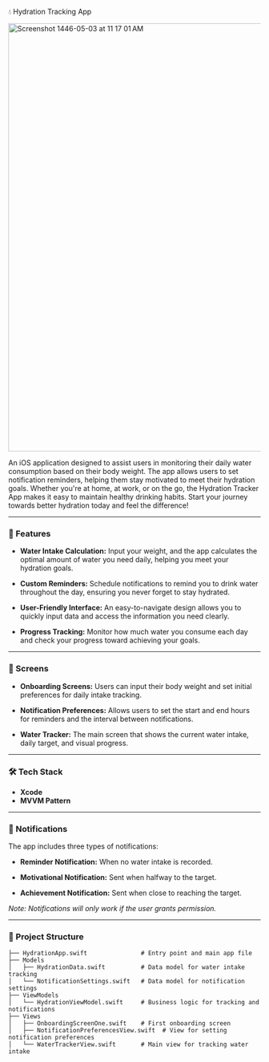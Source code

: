 💧 Hydration Tracking App

<img width="854" alt="Screenshot 1446-05-03 at 11 17 01 AM" src="https://github.com/user-attachments/assets/2c6db8c0-e28e-470a-9163-89da3cd31dd2">






An iOS application designed to assist users in monitoring their daily water consumption based on their body weight. The app allows users to set notification reminders, helping them stay motivated to meet their hydration goals. Whether you're at home, at work, or on the go, the Hydration Tracker App makes it easy to maintain healthy drinking habits. Start your journey towards better hydration today and feel the difference!

---

### 🚀 Features

- **Water Intake Calculation:** Input your weight, and the app calculates the optimal amount of water you need daily, helping you meet your hydration goals.
  
- **Custom Reminders:** Schedule notifications to remind you to drink water throughout the day, ensuring you never forget to stay hydrated.

- **User-Friendly Interface:** An easy-to-navigate design allows you to quickly input data and access the information you need clearly.

- **Progress Tracking:** Monitor how much water you consume each day and check your progress toward achieving your goals.

---

### 📱 Screens

- **Onboarding Screens:** Users can input their body weight and set initial preferences for daily intake tracking.
  
- **Notification Preferences:** Allows users to set the start and end hours for reminders and the interval between notifications.
  
- **Water Tracker:** The main screen that shows the current water intake, daily target, and visual progress.

---

### 🛠️ Tech Stack

- **Xcode**
- **MVVM Pattern**

---

### 🔔 Notifications

The app includes three types of notifications:

- **Reminder Notification:** When no water intake is recorded.
  
- **Motivational Notification:** Sent when halfway to the target.
  
- **Achievement Notification:** Sent when close to reaching the target.

*Note: Notifications will only work if the user grants permission.*

---

### 📂 Project Structure

```
├── HydrationApp.swift               # Entry point and main app file
├── Models
│   ├── HydrationData.swift          # Data model for water intake tracking
│   └── NotificationSettings.swift   # Data model for notification settings
├── ViewModels
│   └── HydrationViewModel.swift     # Business logic for tracking and notifications
├── Views
│   ├── OnboardingScreenOne.swift    # First onboarding screen
│   ├── NotificationPreferencesView.swift  # View for setting notification preferences
│   └── WaterTrackerView.swift       # Main view for tracking water intake
```

